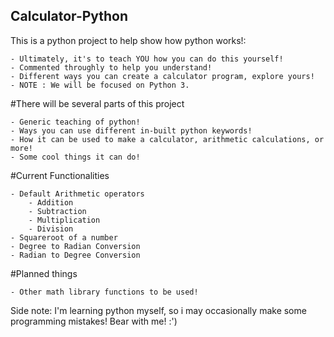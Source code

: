## Calculator-Python

This is a python project to help show how python works!:
```
- Ultimately, it's to teach YOU how you can do this yourself!
- Commented throughly to help you understand!
- Different ways you can create a calculator program, explore yours!
- NOTE : We will be focused on Python 3.
```
#There will be several parts of this project 
```
- Generic teaching of python!
- Ways you can use different in-built python keywords!
- How it can be used to make a calculator, arithmetic calculations, or more!
- Some cool things it can do!
```
#Current Functionalities
```
- Default Arithmetic operators
	- Addition
	- Subtraction
	- Multiplication
	- Division
- Squareroot of a number
- Degree to Radian Conversion
- Radian to Degree Conversion
```
#Planned things
```
- Other math library functions to be used!
```

Side note: I'm learning python myself, so i may occasionally make some programming mistakes! Bear with me! :')
